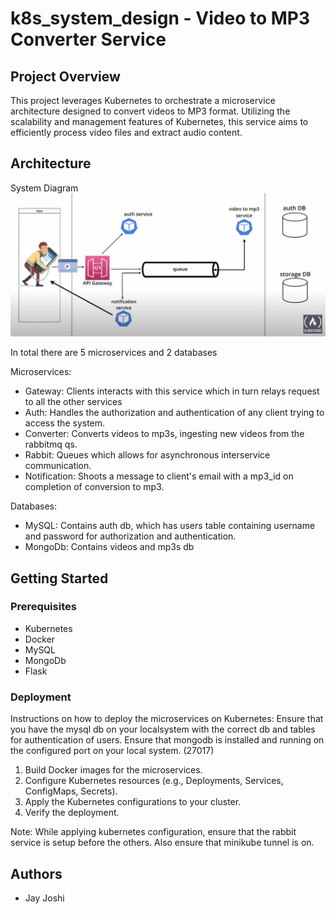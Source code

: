 # k8s_system_design - Video to MP3 Converter Service

## Project Overview

This project leverages Kubernetes to orchestrate a microservice architecture designed to convert videos to MP3 format. Utilizing the scalability and management features of Kubernetes, this service aims to efficiently process video files and extract audio content.

## Architecture

System Diagram
![System Diagram](Images/system_design.png "System Diagram")

In total there are 5 microservices and 2 databases

Microservices:

- Gateway: Clients interacts with this service which in turn relays request to all the other services
- Auth: Handles the authorization and authentication of any client trying to access the system.
- Converter: Converts videos to mp3s, ingesting new videos from the rabbitmq qs.
- Rabbit: Queues which allows for asynchronous interservice communication.
- Notification: Shoots a message to client's email with a mp3_id on completion of conversion to mp3.

Databases:

- MySQL: Contains auth db, which has users table containing username and password for authorization and authentication.
- MongoDb: Contains videos and mp3s db

## Getting Started

### Prerequisites

- Kubernetes
- Docker
- MySQL
- MongoDb
- Flask

### Deployment

Instructions on how to deploy the microservices on Kubernetes:
Ensure that you have the mysql db on your localsystem with the correct db and tables for authentication of users.
Ensure that mongodb is installed and running on the configured port on your local system. (27017)

1. Build Docker images for the microservices.
2. Configure Kubernetes resources (e.g., Deployments, Services, ConfigMaps, Secrets).
3. Apply the Kubernetes configurations to your cluster.
4. Verify the deployment.

Note: While applying kubernetes configuration, ensure that the rabbit service is setup before the others. Also ensure that minikube tunnel is on.

## Authors

- Jay Joshi
